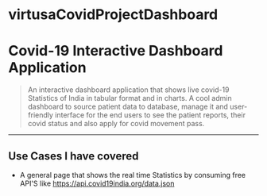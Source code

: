 # virtusaCovidProjectDashboard
# Covid-19 Interactive Dashboard Application 
> An interactive dashboard application that shows live covid-19 Statistics of India in tabular format and in charts. A cool admin dashboard to source patient data to database, manage it and user-friendly interface for the end users to see the patient reports, their covid status and also apply for covid movement pass.
---
## Use Cases I have covered

* A general page that shows the real time Statistics by consuming free API'S like https://api.covid19india.org/data.json
